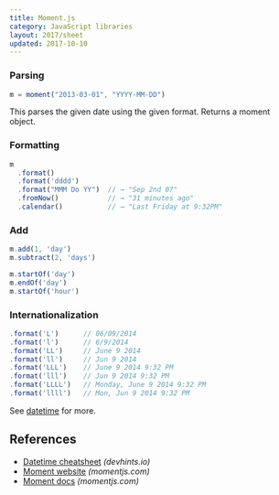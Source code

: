 ```yaml
---
title: Moment.js
category: JavaScript libraries
layout: 2017/sheet
updated: 2017-10-10
---
```


### Parsing

```js
m = moment("2013-03-01", "YYYY-MM-DD")
```

This parses the given date using the given format. Returns a moment object.
### Formatting

```js
m
  .format()
  .format('dddd')
  .format("MMM Do YY")  // → "Sep 2nd 07"
  .fromNow()            // → "31 minutes ago"
  .calendar()           // → "Last Friday at 9:32PM"
```

### Add

```js
m.add(1, 'day')
m.subtract(2, 'days')
```

```js
m.startOf('day')
m.endOf('day')
m.startOf('hour')
```

### Internationalization

```js
.format('L')      // 06/09/2014
.format('l')      // 6/9/2014
.format('LL')     // June 9 2014
.format('ll')     // Jun 9 2014
.format('LLL')    // June 9 2014 9:32 PM
.format('lll')    // Jun 9 2014 9:32 PM
.format('LLLL')   // Monday, June 9 2014 9:32 PM
.format('llll')   // Mon, Jun 9 2014 9:32 PM
```

See [datetime](./datetime) for more.

## References

 * [Datetime cheatsheet](./datetime) _(devhints.io)_
 * [Moment website](http://momentjs.com/) _(momentjs.com)_
 * [Moment docs](http://momentjs.com/docs/) _(momentjs.com)_
